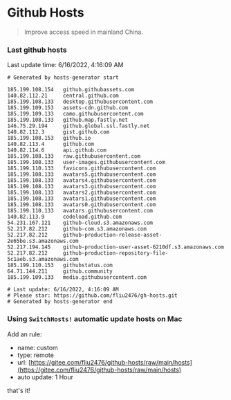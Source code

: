 # Github Hosts

> Improve access speed in mainland China.

### Last github hosts

Last update time: 6/16/2022, 4:16:09 AM

```base
# Generated by hosts-generator start 

185.199.108.154   github.githubassets.com
140.82.112.21     central.github.com
185.199.108.133   desktop.githubusercontent.com
185.199.109.153   assets-cdn.github.com
185.199.109.133   camo.githubusercontent.com
185.199.108.133   github.map.fastly.net
146.75.29.194     github.global.ssl.fastly.net
140.82.112.3      gist.github.com
185.199.108.153   github.io
140.82.113.4      github.com
140.82.114.6      api.github.com
185.199.108.133   raw.githubusercontent.com
185.199.108.133   user-images.githubusercontent.com
185.199.110.133   favicons.githubusercontent.com
185.199.108.133   avatars5.githubusercontent.com
185.199.108.133   avatars4.githubusercontent.com
185.199.108.133   avatars3.githubusercontent.com
185.199.108.133   avatars2.githubusercontent.com
185.199.108.133   avatars1.githubusercontent.com
185.199.108.133   avatars0.githubusercontent.com
185.199.110.133   avatars.githubusercontent.com
140.82.113.9      codeload.github.com
54.231.167.121    github-cloud.s3.amazonaws.com
52.217.82.212     github-com.s3.amazonaws.com
52.217.82.212     github-production-release-asset-2e65be.s3.amazonaws.com
52.217.194.145    github-production-user-asset-6210df.s3.amazonaws.com
52.217.82.212     github-production-repository-file-5c1aeb.s3.amazonaws.com
185.199.110.153   githubstatus.com
64.71.144.211     github.community
185.199.109.133   media.githubusercontent.com

# Last update: 6/16/2022, 4:16:09 AM
# Please star: https://github.com/fliu2476/gh-hosts.git
# Generated by hosts-generator end
```

### Using `SwitchHosts!` automatic update hosts on Mac
Add an rule:
- name: custom
- type: remote
- url: [https://gitee.com/fliu2476/github-hosts/raw/main/hosts](https://gitee.com/fliu2476/github-hosts/raw/main/hosts)
- auto update: 1 Hour

that's it!

